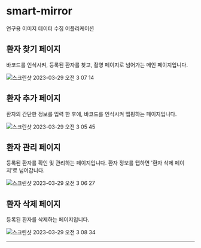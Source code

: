 # smart-mirror
연구용 이미지 데이터 수집 어플리케이션

## 환자 찾기 페이지
바코드를 인식시켜, 등록된 환자를 찾고, 촬영 페이지로 넘어가는 메인 페이지입니다.

![스크린샷 2023-03-29 오전 3 07 14](https://github.com/1000zoo/smart-mirror/assets/8938679/282945fa-7943-4e17-a3b1-61065b5fdaad)

## 환자 추가 페이지
환자의 간단한 정보를 입력 한 후에, 바코드를 인식시켜 맵핑하는 페이지입니다.

![스크린샷 2023-03-29 오전 3 05 45](https://github.com/1000zoo/smart-mirror/assets/8938679/eecad821-f1d5-421f-96d2-e56ce6215360)

## 환자 관리 페이지
등록된 환자를 확인 및 관리하는 페이지입니다. 환자 정보를 탭하면 '환자 삭제 페이지'로 넘어갑니다.

![스크린샷 2023-03-29 오전 3 06 27](https://github.com/1000zoo/smart-mirror/assets/8938679/9cb03122-299e-4d67-bc58-049e270a7483)

## 환자 삭제 페이지
등록된 환자를 삭제하는 페이지입니다.

![스크린샷 2023-03-29 오전 3 08 34](https://github.com/1000zoo/smart-mirror/assets/8938679/b74a1e62-4feb-41aa-95a3-df51b0e3bc38)

---
